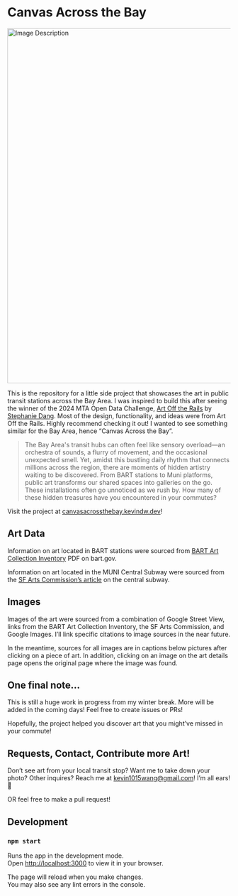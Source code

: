 # Canvas Across the Bay
<img src="https://i.ibb.co/F6mV6k9/SCR-20250101-kwlb.png" alt="Image Description" width="800"/>

This is the repository for a little side project that showcases the art in public transit stations across the Bay Area. I was inspired to build this after seeing the winner of the 2024 MTA Open Data Challenge, [Art Off the Rails](https://artworkmta.pages.dev/) by [Stephanie Dang](https://www.stephanie-dang.com/). Most of the design, functionality, and ideas were from Art Off the Rails. Highly recommend checking it out! I wanted to see something similar for the Bay Area, hence “Canvas Across the Bay”.

> The Bay Area's transit hubs can often feel like sensory overload—an orchestra of sounds, a flurry of movement, and the occasional unexpected smell. Yet, amidst this bustling daily rhythm that connects millions across the region, there are moments of hidden artistry waiting to be discovered. From BART stations to Muni platforms, public art transforms our shared spaces into galleries on the go. These installations often go unnoticed as we rush by. How many of these hidden treasures have you encountered in your commutes?

Visit the project at [canvasacrossthebay.kevindw.dev](canvasacrossthebay.kevindw.dev)!

## Art Data

Information on art located in BART stations were sourced from [BART Art Collection Inventory](https://www.bart.gov/sites/default/files/docs/inventory%20for%20posting.pdf) PDF on bart.gov. 

Information on art located in the MUNI Central Subway were sourced from the [SF Arts Commission’s article](https://sfartscommission.org/experience-art/projects/central-subway-public-art-program) on the central subway.

## Images

Images of the art were sourced from a combination of Google Street View, links from the BART Art Collection Inventory, the SF Arts Commission, and Google Images. I’ll link specific citations to image sources in the near future. 

In the meantime, sources for all images are in captions below pictures after clicking on a piece of art. In addition, clicking on an image on the art details page opens the original page where the image was found.

## One final note…

This is still a huge work in progress from my winter break. More will be added in the coming days! Feel free to create issues or PRs!

Hopefully, the project helped you discover art that you might’ve missed in your commute!

## Requests, Contact, Contribute more Art!

Don’t see art from your local transit stop? Want me to take down your photo? Other inquires? Reach me at [kevin1015wang@gmail.com](mailto:kevin1015wang@gmail.com)! I’m all ears! 👋

OR feel free to make a pull request!

## Development

### `npm start`

Runs the app in the development mode.\
Open [http://localhost:3000](http://localhost:3000) to view it in your browser.

The page will reload when you make changes.\
You may also see any lint errors in the console.
